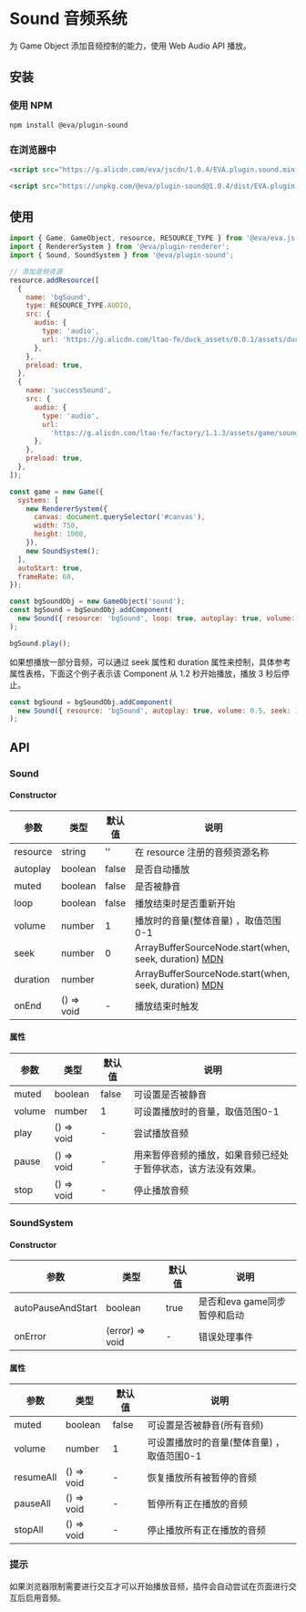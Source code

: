 # Sound 音频系统

为 Game Object 添加音频控制的能力，使用 Web Audio API 播放。

## 安装

### 使用 NPM
```bash
npm install @eva/plugin-sound
```

### 在浏览器中
```html
<script src="https://g.alicdn.com/eva/jscdn/1.0.4/EVA.plugin.sound.min.js"></script>

<script src="https://unpkg.com/@eva/plugin-sound@1.0.4/dist/EVA.plugin.sound.min.js"></script>
```

## 使用

```js
import { Game, GameObject, resource, RESOURCE_TYPE } from '@eva/eva.js';
import { RendererSystem } from '@eva/plugin-renderer';
import { Sound, SoundSystem } from '@eva/plugin-sound';

// 添加音频资源
resource.addResource([
  {
    name: 'bgSound',
    type: RESOURCE_TYPE.AUDIO,
    src: {
      audio: {
        type: 'audio',
        url: 'https://g.alicdn.com/ltao-fe/duck_assets/0.0.1/assets/duckBg.mp3',
      },
    },
    preload: true,
  },
  {
    name: 'successSound',
    src: {
      audio: {
        type: 'audio',
        url:
          'https://g.alicdn.com/ltao-fe/factory/1.1.3/assets/game/sound/success.mp3',
      },
    },
    preload: true,
  },
]);

const game = new Game({
  systems: [
    new RendererSystem({
      canvas: document.querySelector('#canvas'),
      width: 750,
      height: 1000,
    }),
    new SoundSystem();
  ],
  autoStart: true,
  frameRate: 60,
});

const bgSoundObj = new GameObject('sound');
const bgSound = bgSoundObj.addComponent(
  new Sound({ resource: 'bgSound', loop: true, autoplay: true, volume: 0.5 })
);

bgSound.play();
```

如果想播放一部分音频，可以通过 seek 属性和 duration 属性来控制，具体参考属性表格，下面这个例子表示该 Component 从 1.2 秒开始播放，播放 3 秒后停止。

```js
const bgSound = bgSoundObj.addComponent(
  new Sound({ resource: 'bgSound', autoplay: true, volume: 0.5, seek: 1.2, duration: 3 })
);
```

## API

### Sound

#### Constructor

| 参数     | 类型       | 默认值 | 说明                                                                                                                                  |
| -------- | ---------- | ------ | ------------------------------------------------------------------------------------------------------------------------------------- |
| resource | string     | ''     | 在 resource 注册的音频资源名称                                                                                                        |
| autoplay | boolean    | false  | 是否自动播放                                                                                                                          |
| muted    | boolean    | false  | 是否被静音                                                                                                                            |
| loop     | boolean    | false  | 播放结束时是否重新开始                                                                                                                |
| volume   | number     | 1      | 播放时的音量(整体音量) ，取值范围0-1                                                                                                  |
| seek     | number     | 0      | ArrayBufferSourceNode.start(when, seek, duration) [MDN](https://developer.mozilla.org/en-US/docs/Web/API/AudioBufferSourceNode/start) |
| duration | number     |        | ArrayBufferSourceNode.start(when, seek, duration) [MDN](https://developer.mozilla.org/en-US/docs/Web/API/AudioBufferSourceNode/start) |
| onEnd    | () => void | -      | 播放结束时触发                                                                                                                        |

#### 属性

| 参数   | 类型       | 默认值 | 说明                                                           |
| ------ | ---------- | ------ | -------------------------------------------------------------- |
| muted  | boolean    | false  | 可设置是否被静音                                               |
| volume | number     | 1      | 可设置播放时的音量，取值范围0-1                                |
| play   | () => void | -      | 尝试播放音频                                                   |
| pause  | () => void | -      | 用来暂停音频的播放，如果音频已经处于暂停状态，该方法没有效果。 |
| stop   | () => void | -      | 停止播放音频                                                   |

### SoundSystem

#### Constructor

| 参数              | 类型            | 默认值 | 说明                         |
| ----------------- | --------------- | ------ | ---------------------------- |
| autoPauseAndStart | boolean         | true   | 是否和eva game同步暂停和启动 |
| onError           | (error) => void | -      | 错误处理事件                 |

#### 属性

| 参数      | 类型       | 默认值 | 说明                                       |
| --------- | ---------- | ------ | ------------------------------------------ |
| muted     | boolean    | false  | 可设置是否被静音(所有音频)                 |
| volume    | number     | 1      | 可设置播放时的音量(整体音量) ，取值范围0-1 |
| resumeAll | () => void | -      | 恢复播放所有被暂停的音频                   |
| pauseAll  | () => void | -      | 暂停所有正在播放的音频                     |
| stopAll   | () => void | -      | 停止播放所有正在播放的音频                 |

### 提示

如果浏览器限制需要进行交互才可以开始播放音频，插件会自动尝试在页面进行交互后启用音频。

<br/>
<br/>
<br/>
<br/>
<br/>
